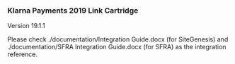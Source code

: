 ### Klarna Payments 2019 Link Cartridge
Version 19.1.1

Please check ./documentation/Integration Guide.docx (for SiteGenesis) and ./documentation/SFRA Integration Guide.docx (for SFRA) as the integration reference.
